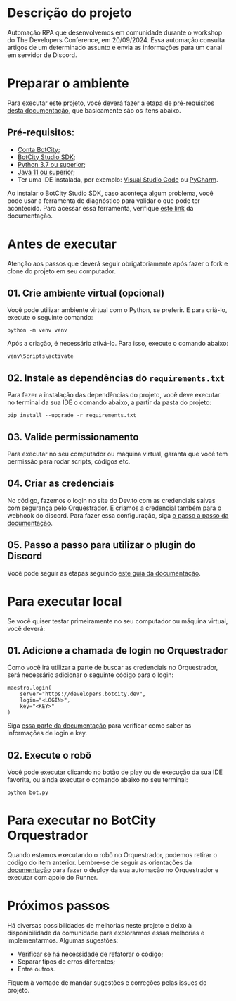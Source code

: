 # Descrição do projeto
Automação RPA que desenvolvemos em comunidade durante o workshop do The Developers Conference, em 20/09/2024. Essa automação consulta artigos de um determinado assunto e envia as informações para um canal em servidor de Discord.

# Preparar o ambiente
Para executar este projeto, você deverá fazer a etapa de [pré-requisitos desta documentação](https://documentation.botcity.dev/pt/getting-started/prerequisites/), que basicamente são os itens abaixo.

## Pré-requisitos:
- [Conta BotCity](https://developers.botcity.dev/app/signup);
- [BotCity Studio SDK](https://documentation.botcity.dev/pt/getting-started/botcity-studio-sdk/);
- [Python 3.7 ou superior](https://www.python.org/downloads/);
- [Java 11 ou superior](https://www.oracle.com/java/technologies/downloads/);
- Ter uma IDE instalada, por exemplo: [Visual Studio Code](https://code.visualstudio.com/download) ou [PyCharm](https://www.jetbrains.com/pycharm/download/).

Ao instalar o BotCity Studio SDK, caso aconteça algum problema, você pode usar a ferramenta de diagnóstico para validar o que pode ter acontecido. Para acessar essa ferramenta, verifique [este link](https://documentation.botcity.dev/pt/getting-started/botcity-studio-sdk/#ferramenta-de-diagnostico) da documentação.

# Antes de executar
Atenção aos passos que deverá seguir obrigatoriamente após fazer o fork e clone do projeto em seu computador.

## 01. Crie ambiente virtual (opcional)
Você pode utilizar ambiente virtual com o Python, se preferir. E para criá-lo, execute o seguinte comando:
```
python -m venv venv
```

Após a criação, é necessário ativá-lo. Para isso, execute o comando abaixo:
```
venv\Scripts\activate
```

## 02. Instale as dependências do `requirements.txt`
Para fazer a instalação das dependências do projeto, você deve executar no terminal da sua IDE o comando abaixo, a partir da pasta do projeto:
```
pip install --upgrade -r requirements.txt
```

## 03. Valide permissionamento
Para executar no seu computador ou máquina virtual, garanta que você tem permissão para rodar scripts, códigos etc.

## 04. Criar as credenciais
No código, fazemos o login no site do Dev.to com as credenciais salvas com segurança pelo Orquestrador. E criamos a credencial também para o webhook do discord. Para fazer essa configuração, siga [o passo a passo da documentação](https://documentation.botcity.dev/pt/maestro/features/credentials/). 

## 05. Passo a passo para utilizar o plugin do Discord
Você pode seguir as etapas seguindo [este guia da documentação](https://documentation.botcity.dev/plugins/discord/).

# Para executar local
Se você quiser testar primeiramente no seu computador ou máquina virtual, você deverá:

## 01. Adicione a chamada de login no Orquestrador
Como você irá utilizar a parte de buscar as credenciais no Orquestrador, será necessário adicionar o seguinte código para o login:
```
maestro.login(
    server="https://developers.botcity.dev", 
    login="<LOGIN>",
    key="<KEY>"
)
```

Siga [essa parte da documentação](https://documentation.botcity.dev/pt/maestro/maestro-sdk/setup/#utilizando-as-informacoes-do-workspace) para verificar como saber as informações de login e key.

## 02. Execute o robô
Você pode executar clicando no botão de play ou de execução da sua IDE favorita, ou ainda executar o comando abaixo no seu terminal:
```
python bot.py
```

# Para executar no BotCity Orquestrador
Quando estamos executando o robô no Orquestrador, podemos retirar o código do item anterior. Lembre-se de seguir as orientações da [documentação](https://documentation.botcity.dev/pt/tutorials/orchestrating-your-automation/) para fazer o deploy da sua automação no Orquestrador e executar com apoio do Runner.

# Próximos passos
Há diversas possibilidades de melhorias neste projeto e deixo à disponibilidade da comunidade para explorarmos essas melhorias e implementarmos. Algumas sugestões:
- Verificar se há necessidade de refatorar o código;
- Separar tipos de erros diferentes;
- Entre outros.

Fiquem à vontade de mandar sugestões e correções pelas issues do projeto.

